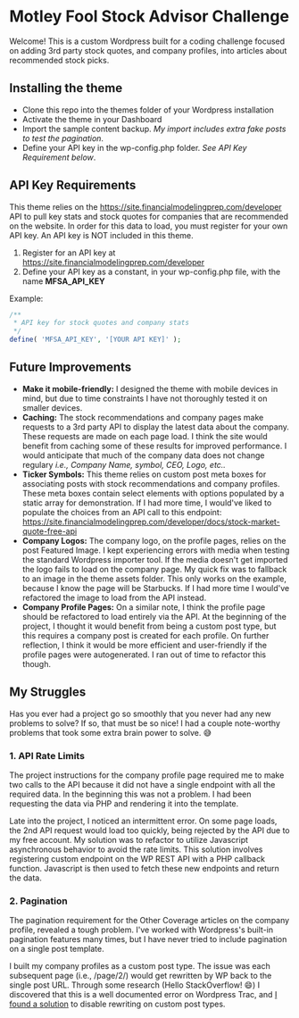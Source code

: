 # Motley Fool Stock Advisor Challenge

Welcome! This is a custom Wordpress built for a coding challenge focused on adding 3rd party stock quotes, and company profiles, into articles about recommended stock picks.

## Installing the theme

- Clone this repo into the themes folder of your Wordpress installation
- Activate the theme in your Dashboard
- Import the sample content backup. *My import includes extra fake posts to test the pagination*.
- Define your API key in the wp-config.php folder. *See API Key Requirement below*.

## API Key Requirements

This theme relies on the https://site.financialmodelingprep.com/developer API to pull key stats and stock quotes for companies that are recommended on the website. In order for this data to load, you must register for your own API key. An API key is NOT included in this theme.

1. Register for an API key at https://site.financialmodelingprep.com/developer
2. Define your API key as a constant, in your wp-config.php file, with the name **MFSA_API_KEY**

Example:
```php
/**
 * API key for stock quotes and company stats
 */
define( 'MFSA_API_KEY', '[YOUR API KEY]' );
```

## Future Improvements

- **Make it mobile-friendly:** I designed the theme with mobile devices in mind, but due to time constraints I have not thoroughly tested it on smaller devices.
- **Caching:** The stock recommendations and company pages make requests to a 3rd party API to display the latest data about the company. These requests are made on each page load. I think the site would benefit from caching some of these results for improved performance. I would anticipate that much of the company data does not change regulary *i.e., Company Name, symbol, CEO, Logo, etc..*
- **Ticker Symbols:** This theme relies on custom post meta boxes for associating posts with stock recommendations and company profiles. These meta boxes contain select elements with options populated by a static array for demonstration. If I had more time, I would've liked to populate the choices from an API call to this endpoint: https://site.financialmodelingprep.com/developer/docs/stock-market-quote-free-api
- **Company Logos:** The company logo, on the profile pages, relies on the post Featured Image. I kept experiencing errors with media when testing the standard Wordpress importer tool. If the media doesn't get imported the logo fails to load on the company page. My quick fix was to fallback to an image in the theme assets folder. This only works on the example, because I know the page will be Starbucks. If I had more time I would've refactored the image to load from the API instead.
- **Company Profile Pages:** On a similar note, I think the profile page should be refactored to load entirely via the API. At the beginning of the project, I thought it would benefit from being a custom post type, but this requires a company post is created for each profile. On further reflection, I think it would be more efficient and user-friendly if the profile pages were autogenerated. I ran out of time to refactor this though.


## My Struggles

Has you ever had a project go so smoothly that you never had any new problems to solve? If so, that must be so nice! I had a couple note-worthy problems that took some extra brain power to solve. 😅

### 1. API Rate Limits
The project instructions for the company profile page required me to make two calls to the API because it did not have a single endpoint with all the required data. In the beginning this was not a problem. I had been requesting the data via PHP and rendering it into the template. 

Late into the project, I noticed an intermittent error. On some page loads, the 2nd API request would load too quickly, being rejected by the API due to my free account. My solution was to refactor to utilize Javascript asynchronous behavior to avoid the rate limits. This solution involves registering custom endpoint on the WP REST API with a PHP callback function. Javascript is then used to fetch these new endpoints and return the data.

### 2. Pagination
The pagination requirement for the Other Coverage articles on the company profile, revealed a tough problem. I've worked with Wordpress's built-in pagination features many times, but I have never tried to include pagination on a single post template. 

I built my company profiles as a custom post type. The issue was each subsequent page (i.e., /page/2/) would get rewritten by WP back to the single post URL. Through some research (Hello StackOverflow! 😄) I discovered that this is a well documented error on Wordpress Trac, and [I found a solution](https://wordpress.stackexchange.com/a/364743) to disable rewriting on custom post types.

